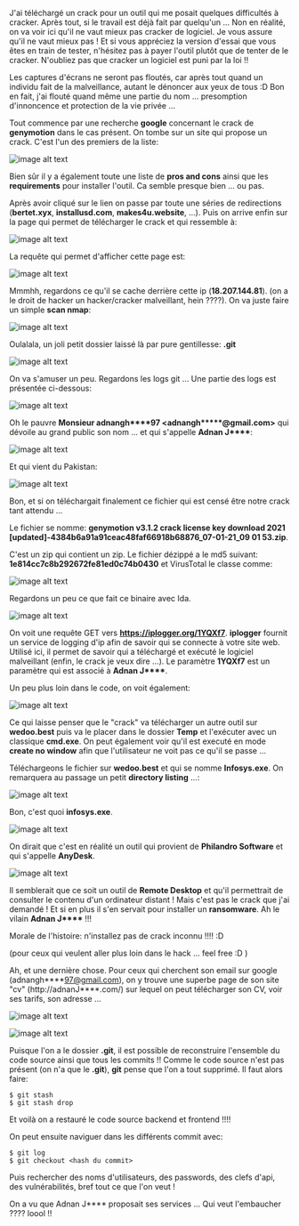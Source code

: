 
J'ai téléchargé un crack pour un outil qui me posait quelques difficultés à cracker. Après tout, si le travail est déjà fait par quelqu'un ... Non en réalité, on va voir ici qu'il ne vaut mieux pas cracker de logiciel. Je vous assure qu'il ne vaut mieux pas ! Et si vous appréciez la version d'essai que vous êtes en train de tester, n'hésitez pas à payer l'outil plutôt que de tenter de le cracker. N'oubliez pas que cracker un logiciel est puni par la loi !!  

Les captures d'écrans ne seront pas floutés, car après tout quand un individu fait de la malveillance, autant le dénoncer aux yeux de tous :D Bon en fait, j'ai flouté quand même une partie du nom ... presomption d'innoncence et protection de la vie privée ...

Tout commence par une recherche __google__ concernant le crack de __genymotion__ dans le cas présent. On tombe sur un site qui propose un crack. C'est l'un des premiers de la liste: 

![image alt text](/images/crack-malware/genymotion/crack_page.png)

Bien sûr il y a également toute une liste de __pros and cons__ ainsi que les __requirements__ pour installer l'outil. Ca semble presque bien ... ou pas.

Après avoir cliqué sur le lien on passe par toute une séries de redirections (__bertet.xyx__, __installusd.com__, __makes4u.website__, ...). Puis on arrive enfin sur la page qui permet de télécharger le crack et qui ressemble à: 

![image alt text](/images/crack-malware/genymotion/crack_page_2.png)

La requête qui permet d'afficher cette page est:

![image alt text](/images/crack-malware/genymotion/crack_request.png)

Mmmhh, regardons ce qu'il se cache derrière cette ip (__18.207.144.81__). (on a le droit de hacker un hacker/cracker malveillant, hein ????). On va juste faire un simple __scan nmap__:

![image alt text](/images/crack-malware/genymotion/crack_scan_ip.png)

Oulalala, un joli petit dossier laissé là par pure gentillesse: __.git__

![image alt text](/images/crack-malware/genymotion/crack_ip_git.png)

On va s'amuser un peu. Regardons les logs git ... Une partie des logs est présentée ci-dessous:

![image alt text](/images/crack-malware/genymotion/crack_log_git.png)

<!---Oh le pauvre __Monsieur adnanghouri <adnanghouri97@gmail.com>__ qui dévoile au grand public son nom ... et qui s'appelle __Adnan Javed__: -->
Oh le pauvre __Monsieur adnangh\*\*\*\*97 <adnangh\*\*\*\**@gmail.com>__ qui dévoile au grand public son nom ... et qui s'appelle __Adnan J\*\*\*\*__:

![image alt text](/images/crack-malware/genymotion/crack_git_name.png)

Et qui vient du Pakistan:

![image alt text](/images/crack-malware/genymotion/crack_pak.png)

Bon, et si on téléchargait finalement ce  fichier qui est censé être notre crack tant attendu ...

Le fichier se nomme: __genymotion v3.1.2 crack license key download 2021 [updated]-4384b6a91a91ceac48faf66918b68876_07-01-21\_09 01 53.zip__.

C'est un zip qui contient un zip. Le fichier dézippé a le md5 suivant: __1e814cc7c8b292672fe81ed0c74b0430__ et VirusTotal le classe comme: 

![image alt text](/images/crack-malware/genymotion/crack_vt_1.png)


Regardons un peu ce que fait ce binaire avec Ida.

![image alt text](/images/crack-malware/genymotion/crack_ida_1.png)

On voit une requête GET vers __https://iplogger.org/1YQXf7__. __iplogger__ fournit un service de logging d'ip afin de savoir qui se connecte à votre site web. Utilisé ici, il permet de savoir qui a téléchargé et exécuté le logiciel malveillant (enfin, le crack je veux dire ...). Le paramètre __1YQXf7__ est un paramètre qui est associé à __Adnan J\*\*\*\*__.

Un peu plus loin dans le code, on voit également:

![image alt text](/images/crack-malware/genymotion/crack_ida_2.png)

Ce qui laisse penser que le "crack" va télécharger un autre outil sur __wedoo.best__ puis va le placer dans le dossier __Temp__ et l'exécuter avec un classique __cmd.exe__. On peut également voir qu'il est executé en mode __create no window__ afin que l'utilisateur ne voit pas ce qu'il se passe ...

Téléchargeons le fichier sur __wedoo.best__ et qui se nomme __Infosys.exe__. On remarquera au passage un petit __directory listing__ ...:

![image alt text](/images/crack-malware/genymotion/crack_directory_listing.png)

Bon, c'est quoi __infosys.exe__.

![image alt text](/images/crack-malware/genymotion/crack_infosys.png)

On dirait que c'est en réalité un outil qui provient de __Philandro Software__ et qui s'appelle __AnyDesk__.

![image alt text](/images/crack-malware/genymotion/crack_philandro.png)

Il semblerait que ce soit un outil de __Remote Desktop__ et qu'il permettrait de consulter le contenu d'un ordinateur distant ! Mais c'est pas le crack que j'ai demandé ! Et si en plus il s'en servait pour installer un __ransomware__. Ah le vilain __Adnan J\*\*\*\*__ !!!

Morale de l'histoire: n'installez pas de crack inconnu !!!! :D

(pour ceux qui veulent aller plus loin dans le hack ... feel free :D )

Ah, et une dernière chose. Pour ceux qui cherchent son email sur google (adnangh\*\*\*\*97@gmail.com), on y trouve une superbe page de son site "cv" (http://adnanJ\*\*\*\*.com/) sur lequel on peut télécharger son CV, voir ses tarifs, son adresse ...

![image alt text](/images/crack-malware/genymotion/crack_cv.png)

![image alt text](/images/crack-malware/genymotion/crack_location.png)

Puisque l'on a le dossier __.git__, il est possible de reconstruire l'ensemble du code source ainsi que tous les commits !!
Comme le code source n'est pas présent (on n'a que le __.git__), __git__ pense que l'on a tout supprimé. Il faut alors faire:
```
$ git stash
$ git stash drop
```

Et voilà on a restauré le code source backend et frontend !!!!

On peut ensuite naviguer dans les différents commit avec:
```
$ git log
$ git checkout <hash du commit>
```

Puis rechercher des noms d'utilisateurs, des passwords, des clefs d'api, des vulnérabilités, bref tout ce que l'on veut !

On a vu que Adnan J\*\*\*\* proposait ses services ... Qui veut l'embaucher ???? loool !!
